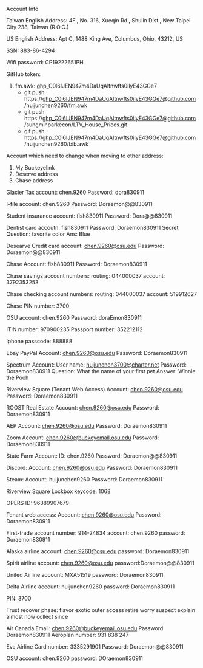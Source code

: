 Account Info

Taiwan English Address: 4F., No. 316, Xueqin Rd., Shulin Dist., New Taipei City 238, Taiwan (R.O.C.)

US English Address: Apt C, 1488 King Ave, Columbus, Ohio, 43212, US

SSN: 883-86-4294

Wifi password: CP19222651PH

GitHub token:
1. fm.awk: 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
    - git push https://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@github.com/huijunchen9260/fm.awk
    - git push https://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@github.com/sungminparkecon/LTV_House_Prices.git
    - git push https://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@github.com/huijunchen9260/bib.awk


Account which need to change when moving to other address:
1. My Buckeyelink
2. Deserve address
3. Chase address

Glacier Tax account: chen.9260
Password: dora830911

I-file account: chen.9260
Password: Doraemon@@830911

Student insurance account: fish830911
Password: Dora@@830911

Dentist card accoutn: fish830911
Password: Doraemon830911
Secret Question: favorite color
Ans: Blue

Desearve Credit card account: chen.9260@osu.edu
Password: Doraemon@@830911

Chase Account: fish830911
Password: Doraemon830911

Chase savings account numbers:
routing: 044000037
account: 3792353253

Chase checking account numbers:
routing: 044000037
account: 519912627

Chase PIN number: 3700

OSU account: chen.9260
Password: doraEmon830911

ITIN number: 970900235
Passport number: 352212112

Iphone passcode: 888888

Ebay PayPal
Account: chen.9260@osu.edu
Password: Doraemon830911

Spectrum Account:
User name: huijunchen3700@charter.net
Password: Doraemon830911
Question: What the name of your first pet
Answer: Winnie the Pooh

Riverview Square (Tenant Web Access)
Account: chen.9260@osu.edu
Password: Doraemon830911

ROOST Real Estate
Account: chen.9260@osu.edu
Password: Doraemon830911

AEP
Account: chen.9260@osu.edu
Password: Doraemon830911

Zoom
Account: chen.9260@buckeyemail.osu.edu
Password: Doraemon830911

State Farm Account:
ID: chen.9260
Password: Doraemon@@830911

Discord:
Account: chen.9260@osu.edu
Password: Doraemon830911

Steam:
Account: huijunchen9260
Password: Doraemon830911

Riverview Square
Lockbox keycode: 1068

OPERS ID: 96889907679

Tenant web access:
Account: chen.9260@osu.edu
Password: Doraemon830911

First-trade
account number: 914-24834
account: chen.9260
password: Doraemon830911

Alaska airline
account: chen.9260@osu.edu
password: Doraemon830911

Spirit airline
account: chen.9260@osu.edu
password:Doraemon@@830911

United Airline
account: MXA51519
password: Doraemon830911

Delta Airline
account: huijunchen9260
password: Doraemon830911

PIN: 3700

Trust recover phase: flavor exotic outer access retire worry suspect explain almost now collect since

<!-- Breezeline: chen.9260@breezelineohio.net -->
<!-- Password: Dora@$8309 -->

Air Canada
Email: chen.9260@buckeyemail.osu.edu
Password: Doraemon830911
Aeroplan number: 931 838 247

Eva Airline
Card number: 3335291901
Password: Doraemon@@830911

OSU
account: chen.9260
password: DOraemon830911


